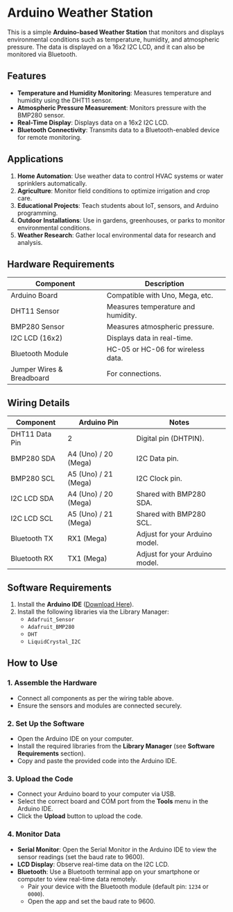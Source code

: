 # Arduino Weather Station

This is a simple **Arduino-based Weather Station** that monitors and displays environmental conditions such as temperature, humidity, and atmospheric pressure. The data is displayed on a 16x2 I2C LCD, and it can also be monitored via Bluetooth.

## Features

- **Temperature and Humidity Monitoring**: Measures temperature and humidity using the DHT11 sensor.
- **Atmospheric Pressure Measurement**: Monitors pressure with the BMP280 sensor.
- **Real-Time Display**: Displays data on a 16x2 I2C LCD.
- **Bluetooth Connectivity**: Transmits data to a Bluetooth-enabled device for remote monitoring.

## Applications

1. **Home Automation**: Use weather data to control HVAC systems or water sprinklers automatically.
2. **Agriculture**: Monitor field conditions to optimize irrigation and crop care.
3. **Educational Projects**: Teach students about IoT, sensors, and Arduino programming.
4. **Outdoor Installations**: Use in gardens, greenhouses, or parks to monitor environmental conditions.
5. **Weather Research**: Gather local environmental data for research and analysis.

## Hardware Requirements

| Component            | Description                           |
|----------------------|---------------------------------------|
| Arduino Board         | Compatible with Uno, Mega, etc.      |
| DHT11 Sensor          | Measures temperature and humidity.   |
| BMP280 Sensor         | Measures atmospheric pressure.       |
| I2C LCD (16x2)        | Displays data in real-time.          |
| Bluetooth Module      | HC-05 or HC-06 for wireless data.    |
| Jumper Wires & Breadboard | For connections.                 |

## Wiring Details

| Component         | Arduino Pin      | Notes                         |
|-------------------|------------------|-------------------------------|
| DHT11 Data Pin    | 2                | Digital pin (DHTPIN).         |
| BMP280 SDA        | A4 (Uno) / 20 (Mega) | I2C Data pin.              |
| BMP280 SCL        | A5 (Uno) / 21 (Mega) | I2C Clock pin.             |
| I2C LCD SDA       | A4 (Uno) / 20 (Mega) | Shared with BMP280 SDA.    |
| I2C LCD SCL       | A5 (Uno) / 21 (Mega) | Shared with BMP280 SCL.    |
| Bluetooth TX      | RX1 (Mega)       | Adjust for your Arduino model.|
| Bluetooth RX      | TX1 (Mega)       | Adjust for your Arduino model. |

## Software Requirements

1. Install the **Arduino IDE** ([Download Here](https://www.arduino.cc/en/software)).
2. Install the following libraries via the Library Manager:
   - `Adafruit_Sensor`
   - `Adafruit_BMP280`
   - `DHT`
   - `LiquidCrystal_I2C`

## How to Use

### 1. Assemble the Hardware
- Connect all components as per the wiring table above.
- Ensure the sensors and modules are connected securely.

### 2. Set Up the Software
- Open the Arduino IDE on your computer.
- Install the required libraries from the **Library Manager** (see **Software Requirements** section).
- Copy and paste the provided code into the Arduino IDE.

### 3. Upload the Code
- Connect your Arduino board to your computer via USB.
- Select the correct board and COM port from the **Tools** menu in the Arduino IDE.
- Click the **Upload** button to upload the code.

### 4. Monitor Data
- **Serial Monitor**: Open the Serial Monitor in the Arduino IDE to view the sensor readings (set the baud rate to 9600).
- **LCD Display**: Observe real-time data on the I2C LCD.
- **Bluetooth**: Use a Bluetooth terminal app on your smartphone or computer to view real-time data remotely.
  - Pair your device with the Bluetooth module (default pin: `1234` or `0000`).
  - Open the app and set the baud rate to 9600.
